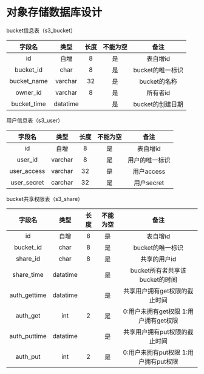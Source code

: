 # 对象存储数据库设计

bucket信息表（s3_bucket）

|   字段名    |   类型   | 长度 | 不能为空 |       备注       |
| :---------: | :------: | :--: | :------: | :--------------: |
|     id      |   自增   |  8   |    是    |     表自增id     |
|  bucket_id  |   char   |  8   |    是    | bucket的唯一标识 |
| bucket_name | varchar  |  32  |    是    |   bucket的名称   |
|  owner_id   | varchar  |  8   |    是    |     所有者id     |
| bucket_time | datatime |      |    是    | bucket的创建日期 |

用户信息表（s3_user）

|   字段名    |  类型   | 长度 | 不能为空 |      备注      |
| :---------: | :-----: | :--: | :------: | :------------: |
|     id      |  自增   |  8   |    是    |    表自增id    |
|   user_id   | varchar |  8   |    是    | 用户的唯一标识 |
| user_access | varchar |  32  |    是    |   用户access   |
| user_secret | carchar |  32  |    是    |   用户secret   |

bucket共享权限表（s3_share）

|    字段名    |   类型   | 长度 | 不能为空 |                 备注                  |
| :----------: | :------: | :--: | :------: | :-----------------------------------: |
|      id      |   自增   |  8   |    是    |               表自增id                |
|  bucket_id   |   char   |  8   |    是    |           bucket的唯一标识            |
|   share_id   |   char   |  8   |    是    |             共享的用户id              |
|  share_time  | datatime |      |    是    |    bucket所有者共享该bucket的时间     |
| auth_gettime | datatime |      |    是    |     共享用户拥有get权限的截止时间     |
|   auth_get   |   int    |  2   |    是    | 0:用户未拥有get权限 1:用户拥有get权限 |
| auth_puttime | datatime |      |    是    |     共享用户拥有put权限的截止时间     |
|   auth_put   |   int    |  2   |    是    | 0:用户未拥有put权限 1:用户拥有put权限 |

